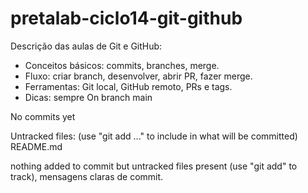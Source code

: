# pretalab-ciclo14-git-github

Descrição das aulas de Git e GitHub:
- Conceitos básicos: commits, branches, merge.
- Fluxo: criar branch, desenvolver, abrir PR, fazer merge.
- Ferramentas: Git local, GitHub remoto, PRs e tags.
- Dicas: sempre On branch main

No commits yet

Untracked files:
  (use "git add <file>..." to include in what will be committed)
	README.md

nothing added to commit but untracked files present (use "git add" to track), mensagens claras de commit.

